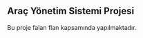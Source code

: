 Araç Yönetim Sistemi Projesi
----------------------------

Bu proje falan flan kapsamında yapılmaktadır.



